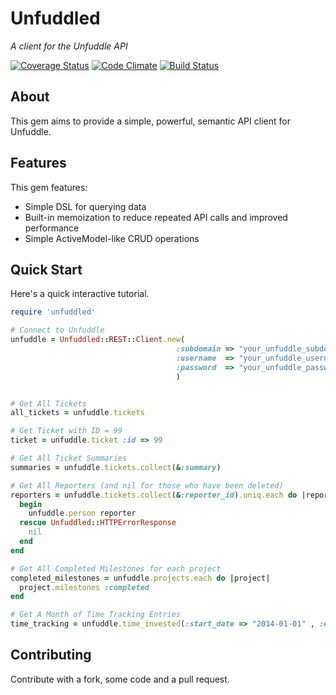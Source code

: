 Unfuddled
==================

_A client for the Unfuddle API_

[![Coverage Status](https://coveralls.io/repos/LeoAdamek/Unfuddled/badge.png?branch=master)](https://coveralls.io/r/LeoAdamek/Unfuddled?branch=master)
[![Code Climate](https://codeclimate.com/github/LeoAdamek/Unfuddled.png)](https://codeclimate.com/github/LeoAdamek/Unfuddled)
[![Build Status](https://travis-ci.org/LeoAdamek/Unfuddled.png?branch=master)](https://travis-ci.org/LeoAdamek/Unfuddled)


About
--------

This gem aims to provide a simple, powerful, semantic API client for Unfuddle.


Features
-------------

This gem features:

* Simple DSL for querying data
* Built-in memoization to reduce repeated API calls and improved performance
* Simple ActiveModel-like CRUD operations

Quick Start
-----------

Here's a quick interactive tutorial.

```ruby
require 'unfuddled'

# Connect to Unfuddle
unfuddle = Unfuddled::REST::Client.new(
                                     :subdomain => "your_unfuddle_subdomain",
                                     :username  => "your_unfuddle_username",
                                     :password  => "your_unfuddle_password"
                                     )


# Get All Tickets
all_tickets = unfuddle.tickets

# Get Ticket with ID = 99
ticket = unfuddle.ticket :id => 99

# Get All Ticket Summaries
summaries = unfuddle.tickets.collect(&:summary)

# Get All Reporters (and nil for those who have been deleted)
reporters = unfuddle.tickets.collect(&:reporter_id).uniq.each do |reporter|
  begin
    unfuddle.person reporter
  rescue Unfuddled::HTTPErrorResponse
    nil
  end
end

# Get All Completed Milestones for each project
completed_milestones = unfuddle.projects.each do |project|
  project.milestones :completed
end

# Get A Month of Time Tracking Entries
time_tracking = unfuddle.time_invested(:start_date => "2014-01-01" , :end_date => "2014-01-31")

```

Contributing
------------
Contribute with a fork, some code and a pull request.
